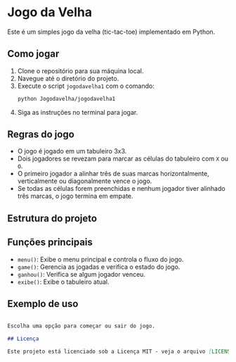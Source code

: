 # Jogo da Velha

Este é um simples jogo da velha (tic-tac-toe) implementado em Python.

## Como jogar

1. Clone o repositório para sua máquina local.
2. Navegue até o diretório do projeto.
3. Execute o script `jogodavelha1` com o comando:
    ```sh
    python Jogodavelha/jogodavelha1
    ```
4. Siga as instruções no terminal para jogar.

## Regras do jogo

- O jogo é jogado em um tabuleiro 3x3.
- Dois jogadores se revezam para marcar as células do tabuleiro com `X` ou `O`.
- O primeiro jogador a alinhar três de suas marcas horizontalmente, verticalmente ou diagonalmente vence o jogo.
- Se todas as células forem preenchidas e nenhum jogador tiver alinhado três marcas, o jogo termina em empate.

## Estrutura do projeto

## Funções principais

- `menu()`: Exibe o menu principal e controla o fluxo do jogo.
- `game()`: Gerencia as jogadas e verifica o estado do jogo.
- `ganhou()`: Verifica se algum jogador venceu.
- `exibe()`: Exibe o tabuleiro atual.

## Exemplo de uso
````markdown

Escolha uma opção para começar ou sair do jogo.

## Licença

Este projeto está licenciado sob a Licença MIT - veja o arquivo [LICENSE](LICENSE) para mais detalhes.